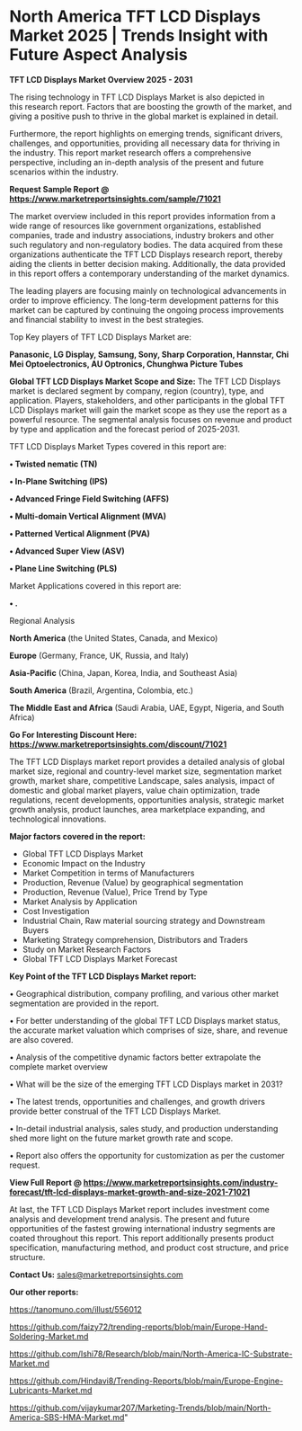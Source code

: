 # North America TFT LCD Displays Market 2025 | Trends Insight with Future Aspect Analysis

<Strong> TFT LCD Displays Market Overview 2025 - 2031</strong>

The rising technology in TFT LCD Displays Market is also depicted in this research report. Factors that are boosting the growth of the market, and giving a positive push to thrive in the global market is explained in detail.

Furthermore, the report highlights on emerging trends, significant drivers, challenges, and opportunities, providing all necessary data for thriving in the industry. This report market research offers a comprehensive perspective, including an in-depth analysis of the present and future scenarios within the industry.

<strong>Request Sample Report @ <a href=https://www.marketreportsinsights.com/sample/71021>https://www.marketreportsinsights.com/sample/71021</a></strong>

The market overview included in this report provides information from a wide range of resources like government organizations, established companies, trade and industry associations, industry brokers and other such regulatory and non-regulatory bodies. The data acquired from these organizations authenticate the TFT LCD Displays research report, thereby aiding the clients in better decision making. Additionally, the data provided in this report offers a contemporary understanding of the market dynamics.

The leading players are focusing mainly on technological advancements in order to improve efficiency. The long-term development patterns for this market can be captured by continuing the ongoing process improvements and financial stability to invest in the best strategies.

Top Key players of TFT LCD Displays Market are:

<strong>Panasonic, LG Display, Samsung, Sony, Sharp Corporation, Hannstar, Chi Mei Optoelectronics, AU Optronics, Chunghwa Picture Tubes</strong>

<strong><b>Global TFT LCD Displays Market Scope and Size:</b></strong>
The TFT LCD Displays market is declared segment by company, region (country), type, and application. Players, stakeholders, and other participants in the global TFT LCD Displays market will gain the market scope as they use the report as a powerful resource. The segmental analysis focuses on revenue and product by type and application and the forecast period of 2025-2031.

TFT LCD Displays Market Types covered in this report are:

<strong>• Twisted nematic (TN)

• In-Plane Switching (IPS)

• Advanced Fringe Field Switching (AFFS)

• Multi-domain Vertical Alignment (MVA)

• Patterned Vertical Alignment (PVA)

• Advanced Super View (ASV)

• Plane Line Switching (PLS)</strong>

Market Applications covered in this report are:

<strong>• .</strong> 

Regional Analysis

<strong>North America</strong> (the United States, Canada, and Mexico)

<strong>Europe</strong> (Germany, France, UK, Russia, and Italy)

<strong>Asia-Pacific</strong> (China, Japan, Korea, India, and Southeast Asia)

<strong>South America</strong> (Brazil, Argentina, Colombia, etc.)

<strong>The Middle East and Africa</strong> (Saudi Arabia, UAE, Egypt, Nigeria, and South Africa)

<strong>Go For Interesting Discount Here: <a href=https://www.marketreportsinsights.com/discount/71021>https://www.marketreportsinsights.com/discount/71021</a></strong>

The TFT LCD Displays market report provides a detailed analysis of global market size, regional and country-level market size, segmentation market growth, market share, competitive Landscape, sales analysis, impact of domestic and global market players, value chain optimization, trade regulations, recent developments, opportunities analysis, strategic market growth analysis, product launches, area marketplace expanding, and technological innovations.

<strong><b>Major factors covered in the report:</b></strong>
<ul>
  <li>Global TFT LCD Displays Market </li>
  <li>Economic Impact on the Industry</li>
  <li>Market Competition in terms of Manufacturers</li>
  <li>Production, Revenue (Value) by geographical segmentation</li>
  <li>Production, Revenue (Value), Price Trend by Type</li>
  <li>Market Analysis by Application</li>
  <li>Cost Investigation</li>
  <li>Industrial Chain, Raw material sourcing strategy and Downstream Buyers</li>
  <li>Marketing Strategy comprehension, Distributors and Traders</li>
  <li>Study on Market Research Factors</li>
  <li>Global TFT LCD Displays Market Forecast</li>
</ul>

<strong><b>Key Point of the TFT LCD Displays Market report:</b></strong>

• Geographical distribution, company profiling, and various other market segmentation are provided in the report.

• For better understanding of the global TFT LCD Displays market status, the accurate market valuation which comprises of size, share, and revenue are also covered.

• Analysis of the competitive dynamic factors better extrapolate the complete market overview

• What will be the size of the emerging TFT LCD Displays market in 2031?

• The latest trends, opportunities and challenges, and growth drivers provide better construal of the TFT LCD Displays Market.

• In-detail industrial analysis, sales study, and production understanding shed more light on the future market growth rate and scope.

• Report also offers the opportunity for customization as per the customer request.

<strong><b>View Full Report @ <a href=https://www.marketreportsinsights.com/industry-forecast/tft-lcd-displays-market-growth-and-size-2021-71021>https://www.marketreportsinsights.com/industry-forecast/tft-lcd-displays-market-growth-and-size-2021-71021</a></b></strong>


At last, the TFT LCD Displays Market report includes investment come analysis and development trend analysis. The present and future opportunities of the fastest growing international industry segments are coated throughout this report. This report additionally presents product specification, manufacturing method, and product cost structure, and price structure.

<strong>Contact Us:</strong>
sales@marketreportsinsights.com

<strong>Our other reports:</strong>

<a href=https://tanomuno.com/illust/556012>https://tanomuno.com/illust/556012</a>

<a href=https://github.com/faizy72/trending-reports/blob/main/Europe-Hand-Soldering-Market.md>https://github.com/faizy72/trending-reports/blob/main/Europe-Hand-Soldering-Market.md</a>

<a href=https://github.com/Ishi78/Research/blob/main/North-America-IC-Substrate-Market.md>https://github.com/Ishi78/Research/blob/main/North-America-IC-Substrate-Market.md</a>

<a href=https://github.com/Hindavi8/Trending-Reports/blob/main/Europe-Engine-Lubricants-Market.md>https://github.com/Hindavi8/Trending-Reports/blob/main/Europe-Engine-Lubricants-Market.md</a>

<a href=https://github.com/vijaykumar207/Marketing-Trends/blob/main/North-America-SBS-HMA-Market.md>https://github.com/vijaykumar207/Marketing-Trends/blob/main/North-America-SBS-HMA-Market.md</a>"
